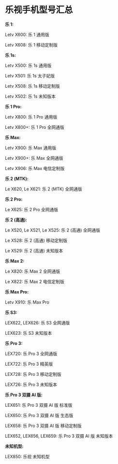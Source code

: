# 乐视手机型号汇总

**乐 1:**

Letv X600: 乐 1 通用版

Letv X608: 乐 1 移动定制版

**乐 1s:**

Letv X500: 乐 1s 通用版

Letv X501: 乐 1s 太子妃版

Letv X508: 乐 1s 移动定制版

Letv X502: 乐 1s 未知版本

**乐 1 Pro:**

Letv X800: 乐 1 Pro 通用版

Letv X800+: 乐 1 Pro 全网通版

**乐 Max:**

Letv X900: 乐 Max 通用版

Letv X900+: 乐 Max 全网通版

Letv X906: 乐 Max 电信定制版

**乐 2 (MTK):**

Le X620, Le X621: 乐 2 (MTK) 全网通版

**乐 2 Pro:**

Le X625: 乐 2 Pro 全网通版

**乐 2 (高通):**

Le X520, Le X521, Le X525: 乐 2 (高通) 全网通版

Le X528: 乐 2 (高通) 移动定制版

Le X529: 乐 2 (高通) 未知版本

**乐 Max 2:**

Le X820: 乐 Max 2 全网通版

Le X822: 乐 Max 2 电信定制版

**乐 Max Pro:**

Letv X910: 乐 Max Pro

**乐 S3:**

LEX622, LEX626: 乐 S3 全网通版

LEX623: 乐 S3 未知版本

**乐 Pro 3:**

LEX720: 乐 Pro 3 全网通版

LEX722: 乐 Pro 3 精英版

LEX728: 乐 Pro 3 移动定制版

LEX726: 乐 Pro 3 未知版本

**乐 Pro 3 双摄 AI 版:**

LEX651: 乐 Pro 3 双摄 AI 版 标准版

LEX650: 乐 Pro 3 双摄 AI 版 生态版

LEX658: 乐 Pro 3 双摄 AI 版 移动定制版

LEX652, LEX656, LEX659: 乐 Pro 3 双摄 AI 版 未知版本

**未知机型:**

LEX850: 乐视 未知机型
